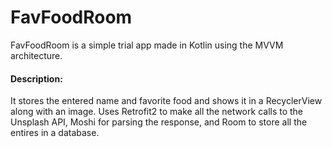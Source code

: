 # FavFoodRoom


FavFoodRoom is a simple trial app made in Kotlin using the MVVM architecture.

#### Description:

It stores the entered name and favorite food and shows it in a RecyclerView along with an image.
Uses Retrofit2 to make all the network calls to the Unsplash API, Moshi for parsing the response, and Room to store all the entires in a database.
